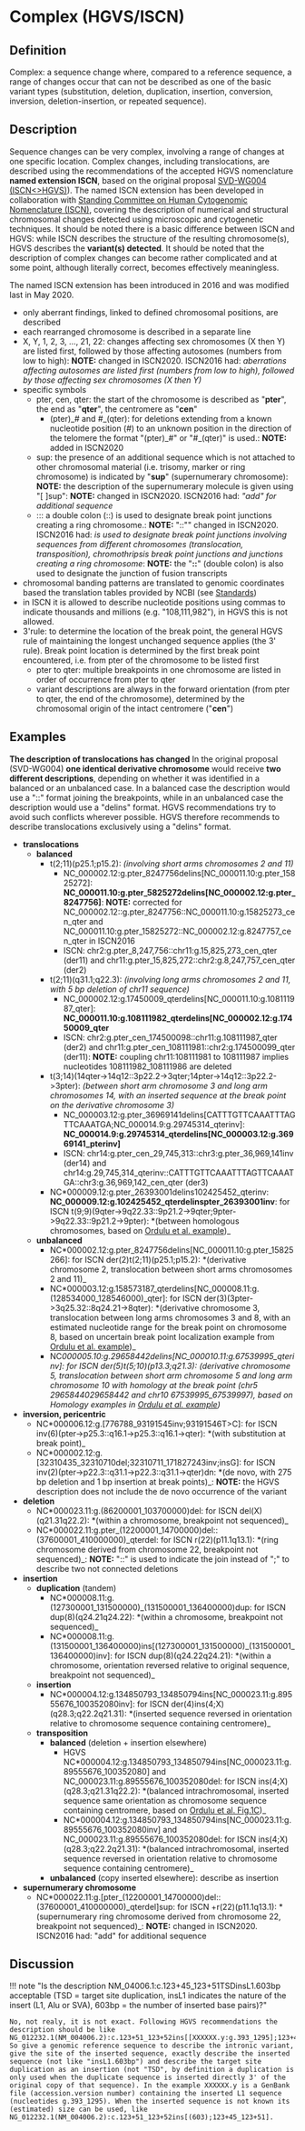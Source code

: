 # Complex (HGVS/ISCN)

## Definition

Complex: a sequence change where, compared to a reference sequence, a range of changes occur that can not be described as one of the basic variant types (substitution, deletion, duplication, insertion, conversion, inversion, deletion-insertion, or repeated sequence).

## Description

Sequence changes can be very complex, involving a range of changes at one specific location. Complex changes, including translocations, are described using the recommendations of the accepted HGVS nomenclature **named extension ISCN**, based on the original proposal [SVD-WG004 (ISCN<>HGVS)](../../consultation/SVD-WG004.md)). The named ISCN extension has been developed in collaboration with [Standing Committee on Human Cytogenomic Nomenclature (ISCN)](../../consultation/ISCN.md), covering the description of numerical and structural chromosomal changes detected using microscopic and cytogenetic techniques. It should be noted there is a basic difference between ISCN and HGVS: while ISCN describes the structure of the resulting chromosome(s), HGVS describes the **variant(s) detected**. It should be noted that the description of complex changes can become rather complicated and at some point, although literally correct, becomes effectively meaningless.

The named ISCN extension has been introduced in 2016 and was modified last in May 2020.

- only aberrant findings, linked to defined chromosomal positions, are described
- each rearranged chromosome is described in a separate line
- X, Y, 1, 2, 3, ..., 21, 22: changes affecting sex chromosomes (X then Y) are listed first, followed by those affecting autosomes (numbers from low to high): **NOTE:** changed in ISCN2020. ISCN2016 had: _aberrations affecting autosomes are listed first (numbers from low to high), followed by those affecting sex chromosomes (X then Y)_
- specific symbols
  - pter, cen, qter: the start of the chromosome is described as "**pter**", the end as "**qter**", the centromere as "**cen**"
    - (pter)\_# and #\_(qter): for deletions extending from a known nucleotide position (#) to an unknown position in the direction of the telomere the format "(pter)\_#" or "#\_(qter)" is used.: **NOTE:** added in ISCN2020
  - sup: the presence of an additional sequence which is not attached to other chromosomal material (i.e. trisomy, marker or ring chromosome) is indicated by "**sup**" (supernumerary chromosome): **NOTE:** the description of the supernumerary molecule is given using "[ ]sup": **NOTE:** changed in ISCN2020. ISCN2016 had: _"add" for additional sequence_
  - ::: a double colon (::) is used to designate break point junctions creating a ring chromosome.: **NOTE:** "::"" changed in ISCN2020. ISCN2016 had: _is used to designate break point junctions involving sequences from different chromosomes (translocation, transposition), chromothripsis break point junctions and junctions creating a ring chromosome_: **NOTE:** the "**::**" (double colon) is also used to designate the junction of fusion transcripts
- chromosomal banding patterns are translated to genomic coordinates based the translation tables provided by NCBI (see [Standards](../../background/standards.md#ISCN))
- in ISCN it is allowed to describe nucleotide positions using commas to indicate thousands and millions (e.g. "108,111,982"), in HGVS this is not allowed.
- 3'rule: to determine the location of the break point, the general HGVS rule of maintaining the longest unchanged sequence applies (the 3' rule). Break point location is determined by the first break point encountered, i.e. from pter of the chromosome to be listed first
  - pter to qter: multiple breakpoints in one chromosome are listed in order of occurrence from pter to qter
  - variant descriptions are always in the forward orientation (from pter to qter, the end of the chromosome), determined by the chromosomal origin of the intact centromere ("**cen**")

## Examples

**The description of translocations has changed** In the original proposal (SVD-WG004) **one identical derivative chromosome** would receive **two different descriptions**, depending on whether it was identified in a balanced or an unbalanced case. In a balanced case the description would use a "::" format joining the breakpoints, while in an unbalanced case the description would use a "delins" format. HGVS recommendations try to avoid such conflicts wherever possible. HGVS therefore recommends to describe translocations exclusively using a "delins" format.

- **translocations**
  - **balanced**
    - t(2;11)(p25.1;p15.2): _(involving short arms chromosomes 2 and 11)_
      - NC_000002.12:g.pter_8247756delins[NC\_000011.10:g.pter\_15825272]: **NC_000011.10:g.pter_5825272delins[NC\_000002.12:g.pter\_8247756]**: **NOTE:** corrected for NC_000002.12::g.pter_8247756::NC_000011.10:g.15825273_cen_qter and NC_000011.10:g.pter_15825272::NC_000002.12:g.8247757_cen_qter in ISCN2016
      - ISCN: chr2:g.pter_8,247,756::chr11:g.15,825,273_cen_qter (der11) and chr11:g.pter_15,825,272::chr2:g.8,247,757_cen_qter (der2)
    - t(2;11)(q31.1;q22.3): _(involving long arms chromosomes 2 and 11, with 5 bp deletion of chr11 sequence)_
      - NC_000002.12:g.17450009_qterdelins[NC\_000011.10:g.108111987\_qter]: **NC_000011.10:g.108111982_qterdelins[NC_000002.12:g.17450009_qter**
      - ISCN: chr2:g.pter_cen_174500098::chr11:g.108111987_qter (der2) and chr11:g.pter_cen_108111981::chr2:g.174500099_qter (der11): **NOTE:** coupling chr11:108111981 to 108111987 implies nucleotides 108111982_108111986 are deleted
    - t(3;14)(14qter->14q12::3p22.2->3qter;14pter->14q12::3p22.2->3pter): _(between short arm chromosome 3 and long arm chromosomes 14, with an inserted sequence at the break point on the derivative chromosome 3)_
      - NC_000003.12:g.pter_36969141delins[CATTTGTTCAAATTTAGTTCAAATGA;NC\_000014.9:g.29745314\_qterinv]: **NC_000014.9:g.29745314_qterdelins[NC\_000003.12:g.36969141\_pterinv]**
      - ISCN: chr14:g.pter_cen_29,745,313::chr3:g.pter_36,969,141inv (der14) and chr14:g.29,745,314_qterinv::CATTTGTTCAAATTTAGTTCAAATGA::chr3:g.36,969,142_cen_qter (der3)
    - NC*000009.12:g.pter_26393001delins102425452_qterinv: **NC_000009.12:g.102425452_qterdelinspter_26393001inv**: for ISCN t(9;9)(9qter->9q22.33::9p21.2->9qter;9pter->9q22.33::9p21.2->9pter): *(between homologous chromosomes, based on [Ordulu et al. example](<https://www.cell.com/ajhg/fulltext/S0002-9297(14)00172-4>))\_
  - **unbalanced**
    - NC*000002.12:g.pter_8247756delins[NC\_000011.10:g.pter\_15825266]: for ISCN der(2)t(2;11)(p25.1;p15.2): *(derivative chromosome 2, translocation between short arms chromosomes 2 and 11)\_
    - NC*000003.12:g.158573187_qterdelins[NC\_000008.11:g.(128534000\_128546000)\_qter]: for ISCN der(3)(3pter->3q25.32::8q24.21->8qter): *(derivative chromosome 3, translocation between long arms chromosomes 3 and 8, with an estimated nucleotide range for the break point on chromosome 8, based on uncertain break point localization example from [Ordulu et al. example](<https://www.cell.com/ajhg/fulltext/S0002-9297(14)00172-4>))\_
    - NC*000005.10:g.29658442delins[NC\_000010.11:g.67539995\_qterinv]: for ISCN der(5)t(5;10)(p13.3;q21.3): *(derivative chromosome 5, translocation between short arm chromosome 5 and long arm chromosome 10 with homology at the break point (chr5 29658440*29658442 and chr10 67539995_67539997), based on Homology examples in [Ordulu et al. example](<https://www.cell.com/ajhg/fulltext/S0002-9297(14)00172-4>))*
- **inversion, pericentric**
  - NC*000006.12:g.[776788\_93191545inv;93191546T>C]: for ISCN inv(6)(pter->p25.3::q16.1->p25.3::q16.1->qter): *(with substitution at break point)\_
  - NC*000002.12:g.[32310435\_32310710del;32310711\_171827243inv;insG]: for ISCN inv(2)(pter->p22.3::q31.1->p22.3::q31.1->qter)dn: *(de novo, with 275 bp deletion and 1 bp insertion at break points)\_: **NOTE:** the HGVS description does not include the de novo occurrence of the variant
- **deletion**
  - NC*000023.11:g.(86200001_103700000)del: for ISCN del(X)(q21.31q22.2): *(within a chromosome, breakpoint not sequenced)\_
  - NC*000022.11:g.pter\_(12200001_14700000)del::(37600001_410000000)\_qterdel: for ISCN r(22)(p11.1q13.1): *(ring chromosome derived from chromosome 22, breakpoint not sequenced)\_: **NOTE:** "::" is used to indicate the join instead of ";" to describe two not connected deletions
- **insertion**
  - **duplication** (tandem)
    - NC*000008.11:g.(127300001_131500000)\_(131500001_136400000)dup: for ISCN dup(8)(q24.21q24.22): *(within a chromosome, breakpoint not sequenced)\_
    - NC*000008.11:g.(131500001_136400000)ins[(127300001\_131500000)\_(131500001\_136400000)inv]: for ISCN dup(8)(q24.22q24.21): *(within a chromosome, orientation reversed relative to original sequence, breakpoint not sequenced)\_
  - **insertion**
    - NC*000004.12:g.134850793_134850794ins[NC\_000023.11:g.89555676\_100352080inv]: for ISCN der(4)ins(4;X)(q28.3;q22.2q21.31): *(inserted sequence reversed in orientation relative to chromosome sequence containing centromere)\_
  - **transposition**
    - **balanced** (deletion + insertion elsewhere)
      - HGVS NC*000004.12:g.134850793_134850794ins[NC\_000023.11:g.89555676\_100352080] and NC_000023.11:g.89555676_100352080del: for ISCN ins(4;X)(q28.3;q21.31q22.2): *(balanced intrachromosomal, inserted sequence same orientation as chromosome sequence containing centromere, based on [Ordulu et al. Fig.1C](<https://www.cell.com/ajhg/fulltext/S0002-9297(14)00172-4>))\_
      - NC*000004.12:g.134850793_134850794ins[NC\_000023.11:g.89555676\_100352080inv] and NC_000023.11:g.89555676_100352080del: for ISCN ins(4;X)(q28.3;q22.2q21.31): *(balanced intrachromosomal, inserted sequence reversed in orientation relative to chromosome sequence containing centromere)\_
    - **unbalanced** (copy inserted elsewhere): describe as insertion
- **supernumerary chromosome**
  - NC*000022.11:g.[pter\_(12200001\_14700000)del::(37600001\_410000000)\_qterdel]sup: for ISCN +r(22)(p11.1q13.1): *(supernumerary ring chromosome derived from chromosome 22, breakpoint not sequenced)\_: **NOTE:** changed in ISCN2020. ISCN2016 had: "add" for additional sequence

## Discussion

!!! note "Is the description NM_04006.1:c.123+45_123+51TSDinsL1.603bp acceptable (TSD = target site duplication, insL1 indicates the nature of the insert (L1, Alu or SVA), 603bp = the number of inserted base pairs)?"

    No, not realy, it is not exact. Following HGVS recommendations the description should be like NG_012232.1(NM_004006.2):c.123+51_123+52ins[[XXXXXX.y:g.393_1295];123+45_123+51]. So give a genomic reference sequence to describe the intronic variant, give the site of the inserted sequence, exactly describe the inserted sequence (not like "insL1.603bp") and describe the target site duplication as an insertion (not "TSD", by definition a duplication is only used when the duplicate sequence is inserted directly 3' of the original copy of that sequence). In the example XXXXXX.y is a GenBank file (accession.version number) containing the inserted L1 sequence (nucleotides g.393_1295). When the inserted sequence is not known its (estimated) size can be used, like NG_012232.1(NM_004006.2):c.123+51_123+52ins[(603);123+45_123+51].
